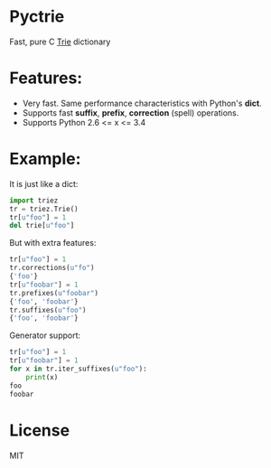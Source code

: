 Pyctrie
===================
Fast, pure C [Trie](http://en.wikipedia.org/wiki/Trie) dictionary

Features:
===================
  * Very fast. Same performance characteristics with Python's **dict**.
  * Supports fast **suffix**, **prefix**, **correction** (spell) operations.
  * Supports Python 2.6 <= x <= 3.4

Example:
===================

It is just like a dict:
```python
import triez
tr = triez.Trie()
tr[u"foo"] = 1
del trie[u"foo"]
```

But with extra features:
```python
tr[u"foo"] = 1
tr.corrections(u"fo")
{'foo'}
tr[u"foobar"] = 1
tr.prefixes(u"foobar")
{'foo', 'foobar'}
tr.suffixes(u"foo")
{'foo', 'foobar'}
```

Generator support:
```python
tr[u"foo"] = 1
tr[u"foobar"] = 1
for x in tr.iter_suffixes(u"foo"):
    print(x)
foo
foobar
```

License
===================

MIT
